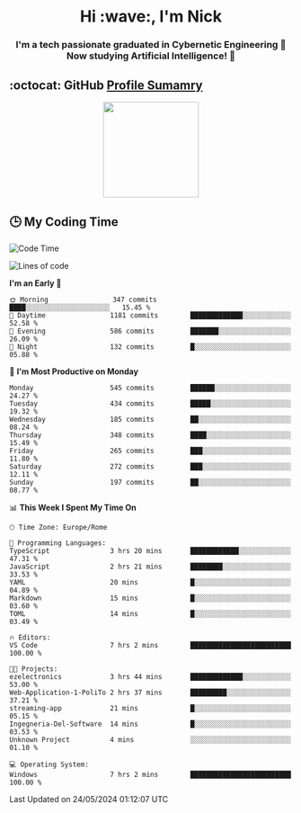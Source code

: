 <h1 align="center">Hi :wave:, I'm Nick</h1>

<h3 align="center">I'm a tech passionate graduated in Cybernetic Engineering 🤖<br>
Now studying Artificial Intelligence! 🧠</h3>


## :octocat: GitHub <a href="https://github.com/vn7n24fzkq/github-profile-summary-cards">Profile Sumamry</a>

<p align="center">
   <img style="height:170px;display:inline-block"  src="http://github-profile-summary-cards.vercel.app/api/cards/profile-details?username=CodeClimberNT&theme=github_dark" />
<!--    <img style="height:170px;display:inline-block"  src="http://github-profile-summary-cards.vercel.app/api/cards/repos-per-language?username=CodeClimberNT&theme=github_dark&exclude=" /> -->
</p>

 ## :clock3: My Coding Time 
 
<!--START_SECTION:waka-->
![Code Time](http://img.shields.io/badge/Code%20Time-216%20hrs%2036%20mins-blue)

![Lines of code](https://img.shields.io/badge/From%20Hello%20World%20I%27ve%20Written-2.8%20million%20lines%20of%20code-blue)

**I'm an Early 🐤** 

```text
🌞 Morning                347 commits         ████░░░░░░░░░░░░░░░░░░░░░   15.45 % 
🌆 Daytime                1181 commits        █████████████░░░░░░░░░░░░   52.58 % 
🌃 Evening                586 commits         ███████░░░░░░░░░░░░░░░░░░   26.09 % 
🌙 Night                  132 commits         █░░░░░░░░░░░░░░░░░░░░░░░░   05.88 % 
```
📅 **I'm Most Productive on Monday** 

```text
Monday                   545 commits         ██████░░░░░░░░░░░░░░░░░░░   24.27 % 
Tuesday                  434 commits         █████░░░░░░░░░░░░░░░░░░░░   19.32 % 
Wednesday                185 commits         ██░░░░░░░░░░░░░░░░░░░░░░░   08.24 % 
Thursday                 348 commits         ████░░░░░░░░░░░░░░░░░░░░░   15.49 % 
Friday                   265 commits         ███░░░░░░░░░░░░░░░░░░░░░░   11.80 % 
Saturday                 272 commits         ███░░░░░░░░░░░░░░░░░░░░░░   12.11 % 
Sunday                   197 commits         ██░░░░░░░░░░░░░░░░░░░░░░░   08.77 % 
```


📊 **This Week I Spent My Time On** 

```text
🕑︎ Time Zone: Europe/Rome

💬 Programming Languages: 
TypeScript               3 hrs 20 mins       ████████████░░░░░░░░░░░░░   47.31 % 
JavaScript               2 hrs 21 mins       ████████░░░░░░░░░░░░░░░░░   33.53 % 
YAML                     20 mins             █░░░░░░░░░░░░░░░░░░░░░░░░   04.89 % 
Markdown                 15 mins             █░░░░░░░░░░░░░░░░░░░░░░░░   03.60 % 
TOML                     14 mins             █░░░░░░░░░░░░░░░░░░░░░░░░   03.49 % 

🔥 Editors: 
VS Code                  7 hrs 2 mins        █████████████████████████   100.00 % 

🐱‍💻 Projects: 
ezelectronics            3 hrs 44 mins       █████████████░░░░░░░░░░░░   53.00 % 
Web-Application-1-PoliTo 2 hrs 37 mins       █████████░░░░░░░░░░░░░░░░   37.21 % 
streaming-app            21 mins             █░░░░░░░░░░░░░░░░░░░░░░░░   05.15 % 
Ingegneria-Del-Software  14 mins             █░░░░░░░░░░░░░░░░░░░░░░░░   03.53 % 
Unknown Project          4 mins              ░░░░░░░░░░░░░░░░░░░░░░░░░   01.10 % 

💻 Operating System: 
Windows                  7 hrs 2 mins        █████████████████████████   100.00 % 
```


 Last Updated on 24/05/2024 01:12:07 UTC
<!--END_SECTION:waka-->

